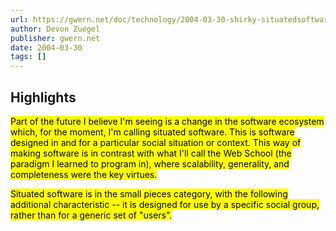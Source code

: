 ```yaml
---
url: https://gwern.net/doc/technology/2004-03-30-shirky-situatedsoftware.html
author: Devon Zuegel
publisher: gwern.net
date: 2004-03-30
tags: []
---
```


## Highlights
<mark>Part of the future I believe I'm seeing is a change in the software ecosystem which, for the moment, I'm calling situated software. This is software designed in and for a particular social situation or context. This way of making software is in contrast with what I'll call the Web School (the paradigm I learned to program in), where scalability, generality, and completeness were the key virtues.</mark>

<mark>Situated software is in the small pieces category, with the following additional characteristic -- it is designed for use by a specific social group, rather than for a generic set of "users".</mark>

